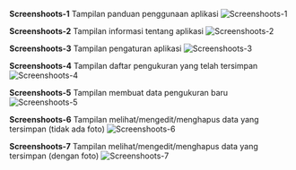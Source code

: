 **Screenshoots-1**
Tampilan panduan penggunaan aplikasi
![Screenshoots-1](Screenshoots-1.png)



**Screenshoots-2**
Tampilan informasi tentang aplikasi
![Screenshoots-2](Screenshoots-2.png)



**Screenshoots-3**
Tampilan pengaturan aplikasi
![Screenshoots-3](Screenshoots-3.png)



**Screenshoots-4**
Tampilan daftar pengukuran yang telah tersimpan
![Screenshoots-4](Screenshoots-4.png)



**Screenshoots-5**
Tampilan membuat data pengukuran baru
![Screenshoots-5](Screenshoots-5.png)



**Screenshoots-6**
Tampilan melihat/mengedit/menghapus data yang tersimpan (tidak ada foto)
![Screenshoots-6](Screenshoots-6.png)



**Screenshoots-7**
Tampilan melihat/mengedit/menghapus data yang tersimpan (dengan foto)
![Screenshoots-7](Screenshoots-7.png)


